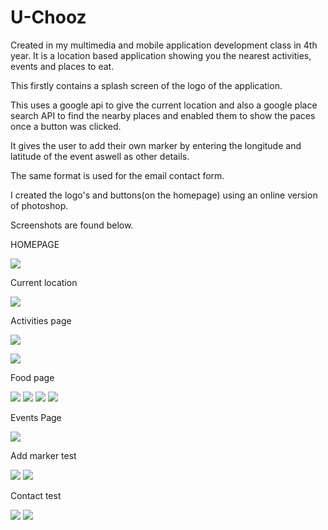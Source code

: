 # U-Chooz

Created in my multimedia and mobile application development class in 4th year. It is a location based application showing you the nearest activities, events and places to eat.

This firstly contains a splash screen of the logo of the application.

This uses a google api to give the current location and also a google place search API to find the nearby places and enabled them to show the paces once a button was clicked. 

It gives the user to add their own marker by entering the longitude and latitude of the event aswell as other details. 

The same format is used for the email contact form.

I created the logo's and buttons(on the homepage) using an online version of photoshop.

Screenshots are found below.

HOMEPAGE

![](screenshots-app/Screenshot_20180117-130404.png)

Current location

![](screenshots-app/Screenshot_20180117-130743.png)

Activities page

![](screenshots-app/Screenshot_20180117-130724.png)

![](screenshots-app/Screenshot_20180117-130728.png)

Food page

![](screenshots-app/Screenshot_20180117-130759.png)
![](screenshots-app/Screenshot_20180117-130804.png)
![](screenshots-app/Screenshot_20180117-130811.png)
![](screenshots-app/Screenshot_20180117-130815.png)

Events Page

![](screenshots-app/Screenshot_20180117-130855.png)

Add marker test

![](screenshots-app/Screenshot_20180117-131235.png)
![](screenshots-app/Screenshot_20180117-131302.png)

Contact test

![](screenshots-app/Screenshot_20180117-131359.png)
![](screenshots-app/Screenshot_20180117-131404.png)
